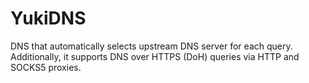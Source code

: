 # YukiDNS
DNS that automatically selects upstream DNS server for each query. Additionally, it supports DNS over HTTPS (DoH) queries via HTTP and SOCKS5 proxies.

